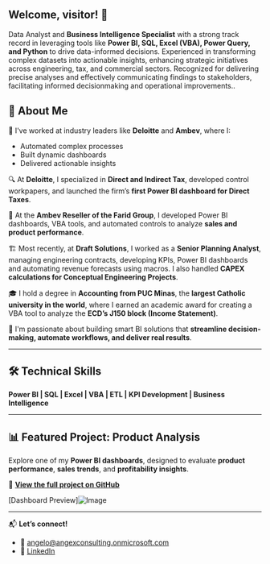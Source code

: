 ## Welcome, visitor! 👋

Data Analyst and **Business Intelligence Specialist** with a strong track record in leveraging tools like **Power BI, SQL, Excel
(VBA), Power Query, and Python** to drive data-informed decisions. Experienced in transforming complex datasets into
actionable insights, enhancing strategic initiatives across engineering, tax, and commercial sectors. Recognized for
delivering precise analyses and effectively communicating findings to stakeholders, facilitating informed decisionmaking
and operational improvements..

## 👤 About Me

💼 I've worked at industry leaders like **Deloitte** and **Ambev**, where I:

- Automated complex processes  
- Built dynamic dashboards  
- Delivered actionable insights  

🔍 At **Deloitte**, I specialized in **Direct and Indirect Tax**, developed control workpapers, and launched the firm’s **first Power BI dashboard for Direct Taxes**.

🍻 At the **Ambev Reseller of the Farid Group**, I developed Power BI dashboards, VBA tools, and automated controls to analyze **sales and product performance**.

🏗️ Most recently, at **Draft Solutions**, I worked as a **Senior Planning Analyst**, managing engineering contracts, developing KPIs, Power BI dashboards and automating revenue forecasts using macros. I also handled **CAPEX calculations for Conceptual Engineering Projects**.

🎓 I hold a degree in **Accounting from PUC Minas**, the **largest Catholic university in the world**, where I earned an academic award for creating a VBA tool to analyze the **ECD’s J150 block (Income Statement)**.

🚀 I'm passionate about building smart BI solutions that **streamline decision-making, automate workflows, and deliver real results**.

---

## 🛠️ Technical Skills  
**Power BI | SQL | Excel | VBA | ETL | KPI Development | Business Intelligence**

---

## 📊 Featured Project: Product Analysis

Explore one of my **Power BI dashboards**, designed to evaluate **product performance**, **sales trends**, and **profitability insights**.

🔗 [**View the full project on GitHub**](https://github.com/Angelo-77/ProductAnalysis)

[Dashboard Preview]![Image](https://github.com/user-attachments/assets/38e210d9-65de-4ab6-8c62-cee1f28a8966)

---

📬 **Let’s connect!**  
- 📧 angelo@angexconsulting.onmicrosoft.com  
- 💼 [LinkedIn](https://www.linkedin.com/in/miguel-angelo-015782198/)

